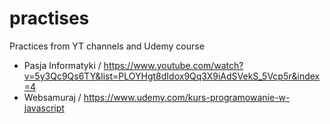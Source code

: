 # practises
Practices from YT channels and Udemy course

- Pasja Informatyki / https://www.youtube.com/watch?v=5y3Qc9Qs6TY&list=PLOYHgt8dIdox9Qq3X9iAdSVekS_5Vcp5r&index=4
- Websamuraj / https://www.udemy.com/kurs-programowanie-w-javascript
